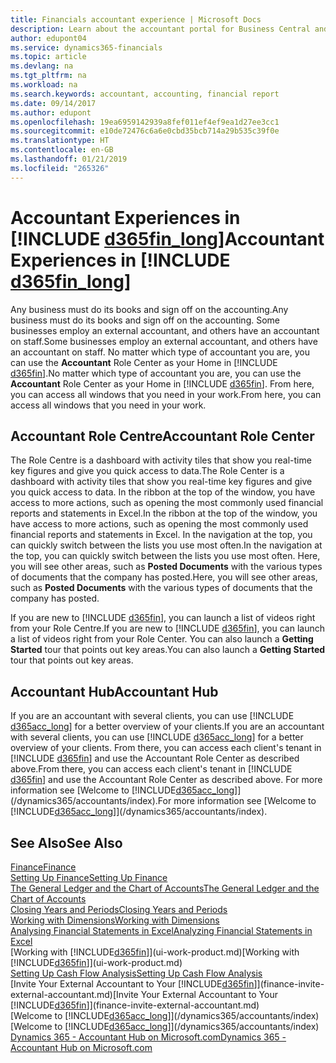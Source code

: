 ```yaml
---
title: Financials accountant experience | Microsoft Docs
description: Learn about the accountant portal for Business Central and the Accountant Role Centre that supports internal and external accountants in the client company.
author: edupont04
ms.service: dynamics365-financials
ms.topic: article
ms.devlang: na
ms.tgt_pltfrm: na
ms.workload: na
ms.search.keywords: accountant, accounting, financial report
ms.date: 09/14/2017
ms.author: edupont
ms.openlocfilehash: 19ea6959142939a8fef011ef4ef9ea1d27ee3cc1
ms.sourcegitcommit: e10de72476c6a6e0cbd35bcb714a29b535c39f0e
ms.translationtype: HT
ms.contentlocale: en-GB
ms.lasthandoff: 01/21/2019
ms.locfileid: "265326"
---
```

# <a name="accountant-experiences-in-include-d365finlongincludesd365finlongmdmd"></a><span data-ttu-id="829dc-103">Accountant Experiences in [!INCLUDE [d365fin_long](includes/d365fin_long_md.md)]</span><span class="sxs-lookup"><span data-stu-id="829dc-103">Accountant Experiences in [!INCLUDE [d365fin_long](includes/d365fin_long_md.md)]</span></span>
<span data-ttu-id="829dc-104">Any business must do its books and sign off on the accounting.</span><span class="sxs-lookup"><span data-stu-id="829dc-104">Any business must do its books and sign off on the accounting.</span></span> <span data-ttu-id="829dc-105">Some businesses employ an external accountant, and others have an accountant on staff.</span><span class="sxs-lookup"><span data-stu-id="829dc-105">Some businesses employ an external accountant, and others have an accountant on staff.</span></span> <span data-ttu-id="829dc-106">No matter which type of accountant you are, you can use the **Accountant** Role Center as your Home in [!INCLUDE [d365fin](includes/d365fin_md.md)].</span><span class="sxs-lookup"><span data-stu-id="829dc-106">No matter which type of accountant you are, you can use the **Accountant** Role Center as your Home in [!INCLUDE [d365fin](includes/d365fin_md.md)].</span></span> <span data-ttu-id="829dc-107">From here, you can access all windows that you need in your work.</span><span class="sxs-lookup"><span data-stu-id="829dc-107">From here, you can access all windows that you need in your work.</span></span>  

## <a name="accountant-role-center"></a><span data-ttu-id="829dc-108">Accountant Role Centre</span><span class="sxs-lookup"><span data-stu-id="829dc-108">Accountant Role Center</span></span>
<span data-ttu-id="829dc-109">The Role Centre is a dashboard with activity tiles that show you real-time key figures and give you quick access to data.</span><span class="sxs-lookup"><span data-stu-id="829dc-109">The Role Center is a dashboard with activity tiles that show you real-time key figures and give you quick access to data.</span></span> <span data-ttu-id="829dc-110">In the ribbon at the top of the window, you have access to more actions, such as opening the most commonly used financial reports and statements in Excel.</span><span class="sxs-lookup"><span data-stu-id="829dc-110">In the ribbon at the top of the window, you have access to more actions, such as opening the most commonly used financial reports and statements in Excel.</span></span> <span data-ttu-id="829dc-111">In the navigation at the top, you can quickly switch between the lists you use most often.</span><span class="sxs-lookup"><span data-stu-id="829dc-111">In the navigation at the top, you can quickly switch between the lists you use most often.</span></span> <span data-ttu-id="829dc-112">Here, you will see other areas, such as **Posted Documents** with the various types of documents that the company has posted.</span><span class="sxs-lookup"><span data-stu-id="829dc-112">Here, you will see other areas, such as **Posted Documents** with the various types of documents that the company has posted.</span></span>  

<span data-ttu-id="829dc-113">If you are new to [!INCLUDE [d365fin](includes/d365fin_md.md)], you can launch a list of videos right from your Role Centre.</span><span class="sxs-lookup"><span data-stu-id="829dc-113">If you are new to [!INCLUDE [d365fin](includes/d365fin_md.md)], you can launch a list of videos right from your Role Center.</span></span> <span data-ttu-id="829dc-114">You can also launch a **Getting Started** tour that points out key areas.</span><span class="sxs-lookup"><span data-stu-id="829dc-114">You can also launch a **Getting Started** tour that points out key areas.</span></span>  

## <a name="accountant-hub"></a><span data-ttu-id="829dc-115">Accountant Hub</span><span class="sxs-lookup"><span data-stu-id="829dc-115">Accountant Hub</span></span>
<span data-ttu-id="829dc-116">If you are an accountant with several clients, you can use [!INCLUDE [d365acc_long](includes/d365acc_long_md.md)] for a better overview of your clients.</span><span class="sxs-lookup"><span data-stu-id="829dc-116">If you are an accountant with several clients, you can use [!INCLUDE [d365acc_long](includes/d365acc_long_md.md)] for a better overview of your clients.</span></span> <span data-ttu-id="829dc-117">From there, you can access each client's tenant in [!INCLUDE [d365fin](includes/d365fin_md.md)] and use the Accountant Role Center as described above.</span><span class="sxs-lookup"><span data-stu-id="829dc-117">From there, you can access each client's tenant in [!INCLUDE [d365fin](includes/d365fin_md.md)] and use the Accountant Role Center as described above.</span></span> <span data-ttu-id="829dc-118">For more information see [Welcome to [!INCLUDE[d365acc_long](includes/d365acc_long_md.md)]](/dynamics365/accountants/index).</span><span class="sxs-lookup"><span data-stu-id="829dc-118">For more information see [Welcome to [!INCLUDE[d365acc_long](includes/d365acc_long_md.md)]](/dynamics365/accountants/index).</span></span>  

## <a name="see-also"></a><span data-ttu-id="829dc-119">See Also</span><span class="sxs-lookup"><span data-stu-id="829dc-119">See Also</span></span>
[<span data-ttu-id="829dc-120">Finance</span><span class="sxs-lookup"><span data-stu-id="829dc-120">Finance</span></span>](finance.md)  
[<span data-ttu-id="829dc-121">Setting Up Finance</span><span class="sxs-lookup"><span data-stu-id="829dc-121">Setting Up Finance</span></span>](finance-setup-finance.md)  
[<span data-ttu-id="829dc-122">The General Ledger and the Chart of Accounts</span><span class="sxs-lookup"><span data-stu-id="829dc-122">The General Ledger and the Chart of Accounts</span></span>](finance-general-ledger.md)  
[<span data-ttu-id="829dc-123">Closing Years and Periods</span><span class="sxs-lookup"><span data-stu-id="829dc-123">Closing Years and Periods</span></span>](year-close-years-periods.md)  
[<span data-ttu-id="829dc-124">Working with Dimensions</span><span class="sxs-lookup"><span data-stu-id="829dc-124">Working with Dimensions</span></span>](finance-dimensions.md)  
[<span data-ttu-id="829dc-125">Analysing Financial Statements in Excel</span><span class="sxs-lookup"><span data-stu-id="829dc-125">Analyzing Financial Statements in Excel</span></span>](finance-analyze-excel.md)  
<span data-ttu-id="829dc-126">[Working with [!INCLUDE[d365fin](includes/d365fin_md.md)]](ui-work-product.md)</span><span class="sxs-lookup"><span data-stu-id="829dc-126">[Working with [!INCLUDE[d365fin](includes/d365fin_md.md)]](ui-work-product.md)</span></span>  
[<span data-ttu-id="829dc-127">Setting Up Cash Flow Analysis</span><span class="sxs-lookup"><span data-stu-id="829dc-127">Setting Up Cash Flow Analysis</span></span>](finance-setup-cash-flow-analyses.md)  
<span data-ttu-id="829dc-128">[Invite Your External Accountant to Your [!INCLUDE[d365fin](includes/d365fin_md.md)]](finance-invite-external-accountant.md)</span><span class="sxs-lookup"><span data-stu-id="829dc-128">[Invite Your External Accountant to Your [!INCLUDE[d365fin](includes/d365fin_md.md)]](finance-invite-external-accountant.md)</span></span>  
<span data-ttu-id="829dc-129">[Welcome to [!INCLUDE[d365acc_long](includes/d365acc_long_md.md)]](/dynamics365/accountants/index)</span><span class="sxs-lookup"><span data-stu-id="829dc-129">[Welcome to [!INCLUDE[d365acc_long](includes/d365acc_long_md.md)]](/dynamics365/accountants/index)</span></span>  
[<span data-ttu-id="829dc-130">Dynamics 365 - Accountant Hub on Microsoft.com</span><span class="sxs-lookup"><span data-stu-id="829dc-130">Dynamics 365 - Accountant Hub on Microsoft.com</span></span>](https://www.microsoft.com/en-us/dynamics365/financial-insights-for-accountants)  
